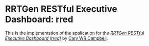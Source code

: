 # RRTGen RESTful Executive Dashboard: rred

This is the implementation of the application for
the [*RRTGen RESTful Executive Dashboard (rred)*](http://rred.com/)
by [Cary WR Campbell](http://carywrcampbell.com/).

